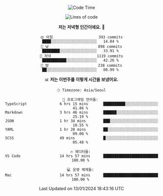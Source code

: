 <div align='center'>
 
<!--START_SECTION:waka-->
![Code Time](http://img.shields.io/badge/Code%20Time-3%2C268%20hrs%2018%20mins-blue)

![Lines of code](https://img.shields.io/badge/%EC%A0%80%EB%8A%94%20%EC%97%AC%ED%83%9C%EA%B9%8C%EC%A7%80%20-1.3%20million%20%EC%A4%84%EC%9D%98%20%EC%BD%94%EB%93%9C%EB%A5%BC%20%EC%9E%91%EC%84%B1%ED%96%88%EC%96%B4%EC%9A%94.-blue)

**저는 저녁형 인간이에요. 🦉** 

```text
🌞 아침                     393 commits         ████░░░░░░░░░░░░░░░░░░░░░   14.84 % 
🌆 낮　                     898 commits         ████████░░░░░░░░░░░░░░░░░   33.91 % 
🌃 저녁                     1119 commits        ███████████░░░░░░░░░░░░░░   42.26 % 
🌙 밤　                     238 commits         ██░░░░░░░░░░░░░░░░░░░░░░░   08.99 % 
```


📊 **저는 이번주를 이렇게 시간을 보냈어요.** 

```text
🕑︎ Timezone: Asia/Seoul

💬 프로그래밍 언어들: 
TypeScript               6 hrs 15 mins       ██████████░░░░░░░░░░░░░░░   41.86 % 
Markdown                 3 hrs 46 mins       ██████░░░░░░░░░░░░░░░░░░░   25.19 % 
JSON                     1 hr 34 mins        ███░░░░░░░░░░░░░░░░░░░░░░   10.55 % 
YAML                     1 hr 20 mins        ██░░░░░░░░░░░░░░░░░░░░░░░   09.00 % 
SCSS                     49 mins             █░░░░░░░░░░░░░░░░░░░░░░░░   05.48 % 

🔥 에디터들: 
VS Code                  14 hrs 57 mins      █████████████████████████   100.00 % 

💻 운영 체제들: 
Mac                      14 hrs 57 mins      █████████████████████████   100.00 % 
```


 Last Updated on 13/01/2024 18:43:16 UTC
<!--END_SECTION:waka-->
 </div>
<!---
Emewjin/Emewjin is a ✨ special ✨ repository because its `README.md` (this file) appears on your GitHub profile.
You can click the Preview link to take a look at your changes.
--->

